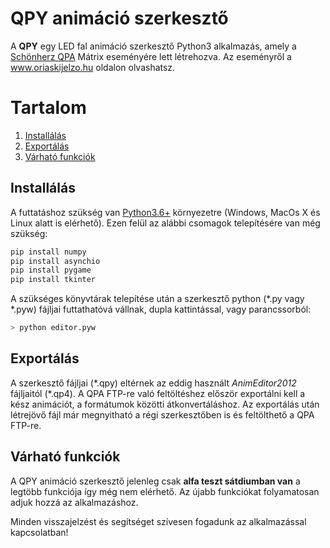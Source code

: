 # QPY animáció szerkesztő
A **QPY** egy LED fal animáció szerkesztő Python3 alkalmazás, amely a [Schönherz QPA](https://hu.wikipedia.org/wiki/Sch%C3%B6nherz_Qpa) Mátrix eseményére lett létrehozva. Az eseményről a www.oriaskijelzo.hu oldalon olvashatsz. 

# Tartalom

1. [Installálás](#installálás)
2. [Exportálás](#exportálás)
3. [Várható funkciók](#várható-funkciók)
	
## Installálás
A futtatáshoz szükség van [Python3.6+](https://www.python.org/downloads/) környezetre (Windows, MacOs X és Linux alatt is elérhető). Ezen felül az alábbi csomagok telepítésére van még szükség:
```python
pip install numpy
pip install asynchio
pip install pygame
pip install tkinter
```
A szükséges könyvtárak telepítése után a szerkesztő python (\*.py vagy \*.pyw) fájljai futtathatóvá vállnak, dupla kattintással, vagy parancssorból:
```python
> python editor.pyw
```

## Exportálás
A szerkesztő fájljai (\*.qpy) eltérnek az eddig használt *AnimEditor2012* fájljaitól (\*.qp4). A QPA FTP-re való feltöltéshez először exportálni kell a kész animációt, a formátumok közötti átkonvertáláshoz. Az exportálás után létrejövő fájl már megnyitható a régi szerkesztőben is és feltölthető a QPA FTP-re. 

## Várható funkciók
A QPY animáció szerkesztő jelenleg csak **alfa teszt sátdiumban van** a legtöbb funkciója így még nem elérhető. Az újabb funkciókat folyamatosan adjuk hozzá az alkalmazáshoz. 

Minden visszajelzést és segítséget szívesen fogadunk az alkalmazással kapcsolatban!
